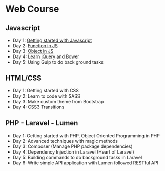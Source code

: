 # Web Course

## Javascript
  - Day 1: [Getting started with Javascript](js/day-1.md)
  - Day 2: [Function in JS](js/day-2.md)
  - Day 3: [Object in JS](js/day-3.md)
  - Day 4: [Learn jQuery and Bower](js/day-4.md)
  - Day 5: Using Gulp to do back ground tasks

## HTML/CSS
  - Day 1: Getting started with CSS
  - Day 2: Learn to code with SASS
  - Day 3: Make custom theme from Bootstrap
  - Day 4: CSS3 Transitions

## PHP - Laravel - Lumen
  - Day 1: Getting started with PHP, Object Oriented Programming in PHP
  - Day 2: Advanced techniques with magic methods
  - Day 3: Composer (Manage PHP package dependencies)
  - Day 4: Dependency Injection in Laravel (Heart of Laravel)
  - Day 5: Building commands to do background tasks in Laravel
  - Day 6: Write simple API application with Lumen followed RESTful API
